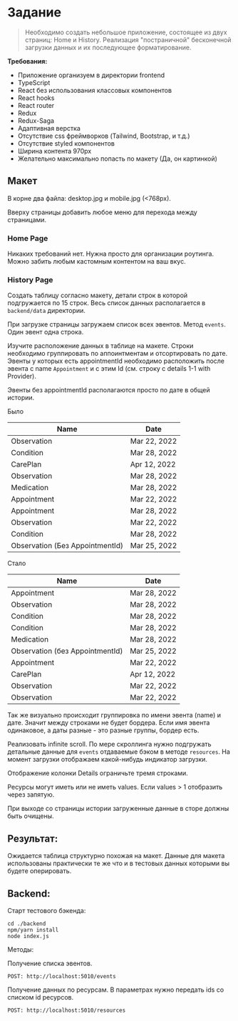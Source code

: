 # Задание

> Необходимо создать небольшое приложение, состоящее из двух страниц: Home и History. Реализация "постраничной" бесконечной загрузки данных и их последующее форматирование.

**Требования:**

- Приложение организуем в директории frontend
- TypeScript
- React без использования классовых компонентов
- React hooks
- React router
- Redux
- Redux-Saga
- Адаптивная верстка
- Отсутствие css фреймворков (Tailwind, Bootstrap, и т.д.)
- Отсутствие styled компонентов
- Ширина контента 970px
- Желательно максимально попасть по макету (Да, он картинкой)

## Макет

В корне два файла: desktop.jpg и mobile.jpg (<768px).

Вверху страницы добавить любое меню для перехода между страницами.

### Home Page

Никаких требований нет. Нужна просто для организации роутинга. Можно забить любым кастомным контентом на ваш вкус.

### History Page

Создать таблицу согласно макету, детали строк в которой подгружается по 15 строк. Весь список данных располагается в `backend/data` директории.

При загрузке страницы загружаем список всех эвентов. Метод `events`. Один эвент одна строка.

Изучите расположение данных в таблице на макете. Строки необходимо группировать по аппоинтментам и отсортировать по дате. Эвенты у которых есть appointmentId необходимо расположить после эвента с name `Appointment` и с этим Id (см. строку с details 1-1 with Provider).

Эвенты без appointmentId располагаются просто по дате в общей истории.

Было

| Name                              | Date           |
|-------------	                    |--------------	 |
| Observation                       | Mar 22, 2022   |
| Condition                         | Mar 28, 2022   |
| CarePlan                          | Apr 12, 2022   |
| Observation                       | Mar 28, 2022   |
| Medication                        | Mar 28, 2022   |
| Appointment                       | Mar 22, 2022   |
| Appointment                       | Mar 28, 2022   |
| Observation                       | Mar 22, 2022   |
| Condition                         | Mar 28, 2022   |
| Observation (Без AppointmentId)   | Mar 25, 2022   |

Стало

| Name                              | Date           |
|-------------	                    |--------------	 |
| Appointment                       | Mar 28, 2022   |
| Observation                       | Mar 28, 2022   |
| Condition                         | Mar 28, 2022   |
| Condition                         | Mar 28, 2022   |
| Medication                        | Mar 28, 2022   |
| Observation (без AppointmentId)   | Mar 25, 2022   |
| Appointment                       | Mar 22, 2022   |
| CarePlan                          | Apr 12, 2022   |
| Observation                       | Mar 22, 2022   |
| Observation                       | Mar 22, 2022   |

Так же визуально происходит группировка по имени эвента (name) и дате. Значит между строками не будет бордера. Если имя эвента одинаковое, а даты разные - это разные группы, бордер есть.

Реализовать infinite scroll. По мере скроллинга нужно подгружать детальные данные для `events` отдаваемые бэком в методе `resources`. На момент загрузки отображаем какой-нибудь индикатор загрузки.

Отображение колонки Details ограничьте тремя строками.

Ресурсы могут иметь или не иметь values. Если values > 1 отобразить через запятую.

При выходе со страницы истории загруженные данные в сторе должны быть очищены.

## Результат:
Ожидается таблица структурно похожая на макет. Данные для макета использованы практически те же что и в тестовых данных которыми вы будете оперировать.

## Backend:

Старт тестового бэкенда:

```
cd ./backend
npm/yarn install
node index.js
```

Методы:

Получение списка эвентов.

```
POST: http://localhost:5010/events
```

Получение данных по ресурсам. В параметрах нужно передать ids со списком id ресурсов.

```
POST: http://localhost:5010/resources
```